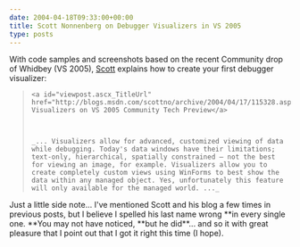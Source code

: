 ```yaml
---
date: 2004-04-18T09:33:00+00:00
title: Scott Nonnenberg on Debugger Visualizers in VS 2005
type: posts
---
```

With code samples and screenshots based on the recent Community drop of Whidbey (VS 2005), [Scott](https://blogs.msdn.com/scottno) explains how to create your first debugger visualizer:

<blockquote dir="ltr" style="MARGIN-RIGHT: 0px">

    <a id="viewpost.ascx_TitleUrl" href="http://blogs.msdn.com/scottno/archive/2004/04/17/115328.aspx">Debugger Visualizers on VS 2005 Community Tech Preview</a>



    _... Visualizers allow for advanced, customized viewing of data while debugging. Today's data windows have their limitations; text-only, hierarchical, spatially constrained – not the best for viewing an image, for example. Visualizers allow you to create completely custom views using WinForms to best show the data within any managed object. Yes, unfortunately this feature will only available for the managed world. ..._

</blockquote>

<p dir="ltr">
  Just a little side note... I've mentioned Scott and his blog a few times in previous posts, but I believe I spelled his last name wrong **in every single one. **You may not have noticed, **but he did**... and so it with great pleasure that I point out that I got it right this time (I hope).
